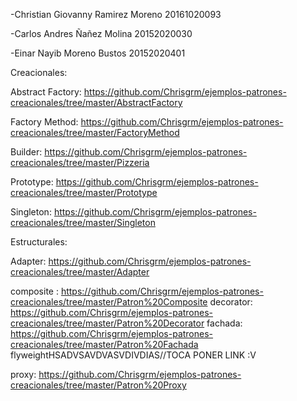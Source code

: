 -Christian Giovanny Ramirez Moreno 20161020093

-Carlos Andres Ñañez Molina 20152020030

-Einar Nayib Moreno Bustos 20152020401

Creacionales:

Abstract Factory: https://github.com/Chrisgrm/ejemplos-patrones-creacionales/tree/master/AbstractFactory

Factory Method: https://github.com/Chrisgrm/ejemplos-patrones-creacionales/tree/master/FactoryMethod
 
Builder: https://github.com/Chrisgrm/ejemplos-patrones-creacionales/tree/master/Pizzeria

Prototype: https://github.com/Chrisgrm/ejemplos-patrones-creacionales/tree/master/Prototype

Singleton: https://github.com/Chrisgrm/ejemplos-patrones-creacionales/tree/master/Singleton

Estructurales:

Adapter: https://github.com/Chrisgrm/ejemplos-patrones-creacionales/tree/master/Adapter

composite : https://github.com/Chrisgrm/ejemplos-patrones-creacionales/tree/master/Patron%20Composite
decorator: https://github.com/Chrisgrm/ejemplos-patrones-creacionales/tree/master/Patron%20Decorator
fachada: https://github.com/Chrisgrm/ejemplos-patrones-creacionales/tree/master/Patron%20Fachada
flyweightHSADVSAVDVASVDIVDIAS//TOCA PONER LINK :V

proxy: https://github.com/Chrisgrm/ejemplos-patrones-creacionales/tree/master/Patron%20Proxy

